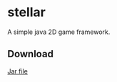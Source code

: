 # stellar

A simple java 2D game framework.

## Download

[Jar file](https://download.chifumi.net/software/stellar/stellar.jar)
